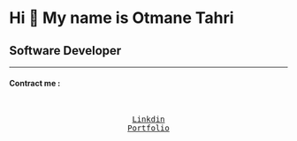 # Hi 👋 My name is <b> Otmane Tahri</b>
## Software Developer
<hr>
<h4>Contract me :</h4> <br>
<p align="center">
<samp>
<a  href="">Linkdin</a> <br>
<a  href="">Portfolio</a> <br>
</samp>
</p>
<!---
otmanet/otmanet is a ✨ special ✨ repository because its `README.md` (this file) appears on your GitHub profile.
You can click the Preview link to take a look at your changes.
--->
 
